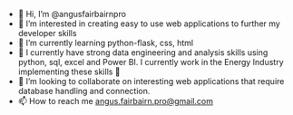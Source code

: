 - 👋 Hi, I’m @angusfairbairnpro
- 👀 I’m interested in creating easy to use web applications to further my developer skills
- 🌱 I’m currently learning python-flask, css, html
- 🏓 I currently have strong data engineering and analysis skills using python, sql, excel and Power BI. I currently work in the Energy Industry implementing these skills 🐙
- 💞️ I’m looking to collaborate on interesting web applications that require database handling and connection.
- 📫 How to reach me angus.fairbairn.pro@gmail.com

<!---
angusfairbairnpro/angusfairbairnpro is a ✨ special ✨ repository because its `README.md` (this file) appears on your GitHub profile.
You can click the Preview link to take a look at your changes.
--->
